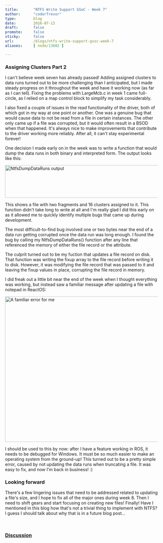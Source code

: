 ```yaml
---
title:       "NTFS Write Support GSoC - Week 7"
author:      "coderTrevor"
type:        blog
date:        2016-07-13
draft:       false
promote:     false
sticky:      false
url:         /blogs/ntfs-write-support-gsoc-week-7
aliases:     [ node/13602 ]

---
```


<h3>Assigning Clusters Part 2</h3>

<p>I can't believe week seven has already passed! Adding assigned clusters to data runs turned out to be more challenging than I anticipated, but I made steady progress on it throughout the week and have it working now (as far as I can tell). Fixing the problems with LargeMcb.c in week 1 came full-circle, as I relied on a map control block to simplify my task considerably.</p>

<p>I also fixed a couple of issues in the read functionality of the driver, both of which got in my way at one point or another. One was a genuine bug that would cause data to not be read from a file in certain instances. The other only came up if a file was corrupted, but it would often result in a BSOD when that happened. It's always nice to make improvements that contribute to the driver working more reliably. After all, it can't stay experimental forever!</p>

<p>One decision I made early on in the week was to write a function that would dump the data runs in both binary and interpreted form. The output looks like this:</p>

<p><img src="/sites/default/files/imagepicker/49142/DataRunsDump.png" alt="NtfsDumpDataRuns output"  class="imgp_img" width="527" height="107" /></p>

<p>This shows a file with two fragments and 16 clusters assigned to it. This function didn't take long to write at all and I'm really glad I did this early on as it allowed me to quickly identify multiple bugs that came up during development.</p>

<p>The most difficult-to-find bug involved one or two bytes near the end of a data run getting corrupted once the data run was long enough. I found the bug by calling my NtfsDumpDataRuns() function after any line that referenced the memory of either the file record or the attribute.</p>

<p>The culprit turned out to be my fuction that updates a file record on disk. That function was writing the fixup array to the file record before writing it to disk. However, it was modifying the file record that was passed to it and leaving the fixup values in place, corrupting the file record in memory.</p>

<p>I did freak out a little bit near the end of the week when I thought everything was working, but instead saw a familiar message after updating a file with notepad in ReactOS:</p>

<p><a href="/sites/default/files/imagepicker/49142/familiar_error.png" title="A familiar error for me" target="_blank"><img src="/sites/default/files/imagepicker/49142/familiar_error.png" alt="A familiar error for me"  class="imgp_img" width="640" height="479" /></a></p>

<p>I should be used to this by now: after I have a feature working in ROS, it needs to be debugged for Windows. It must be so much easier to make an operating system from the ground-up! This turned out to be a pretty simple error, caused by not updating the data runs when truncating a file. It was easy to fix, and now I'm back in business! :)</p>

<p><h3>Looking forward</h3></p>

<p>There's a few lingering issues that need to be addressed related to updating a file's size, and I hope to fix all of the major ones during week 8. Then I need to shift gears and start focusing on creating new files! Finally! Have I mentioned in this blog how that's not a trivial thing to implement with NTFS? I guess I should talk about why that is in a future blog post...</p>

<p><br></p>
<h3><a href="https://www.reactos.org/forum/viewtopic.php?f=2&t=15599">Discussion</a></h3>
